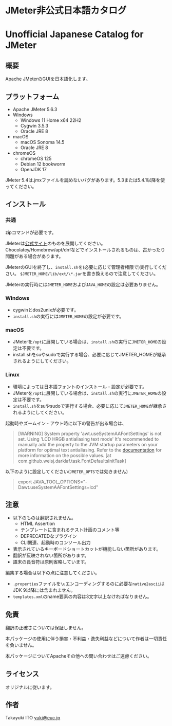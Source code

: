 ﻿# JMeter非公式日本語カタログ
# Unofficial Japanese Catalog for JMeter

## 概要

Apache JMeterのGUIを日本語化します。

## プラットフォーム

- Apache JMeter 5.6.3
- Windows
	- Windows 11 Home x64 22H2
	- Cygwin 3.5.3
	- Oracle JRE 8
- macOS
	- macOS Sonoma 14.5
	- Oracle JRE 8
- chromeOS
	- chromeOS 125
	- Debian 12 bookworm
	- OpenJDK 17

JMeter 5.4は.jmxファイルを読めないバグがあります。5.3または5.4.1以降を使ってください。

## インストール

### 共通

zipコマンドが必要です。

JMeterは[公式サイト](https://jmeter.apache.org/download_jmeter.cgi)のものを展開してください。
Chocolatey/Homebrew/apt/dnfなどでインストールされるものは、古かったり問題がある場合があります。

JMeterのGUIを終了し、`install.sh`を(必要に応じて管理者権限で)実行してください。
`$JMETER_HOME/lib/ext/\*.jar`を書き換えるので注意してください。

JMeterの実行時には`JMETER_HOME`および`JAVA_HOME`の設定は必要ありません。

### Windows

- cygwinとdos2unixが必要です。
- `install.sh`の実行には`JMETER_HOME`の設定が必要です。

### macOS

- JMeterを`/opt`に展開している場合は、`install.sh`の実行に`JMETER_HOME`の設定は不要です。
- install.shをsuやsudoで実行する場合、必要に応じてJMETER_HOMEが継承されるようにしてください。

### Linux

- 環境によっては日本語フォントのインストール・設定が必要です。
- JMeterを`/opt`に展開している場合は、`install.sh`の実行に`JMETER_HOME`の設定は不要です。
- `install.sh`をsuやsudoで実行する場合、必要に応じて`JMETER_HOME`が継承されるようにしてください。

起動時やズームイン・アウト時に以下の警告が出る場合は、

> [WARNING] System property 'awt.useSystemAAFontSettings' is not set. Using 'LCD HRGB antialiasing text mode'
> It's recommended to manually add the property to the JVM startup parameters on your platform for optimal text antialiasing.
> Refer to the [documentation](https://docs.oracle.com/javase/8/docs/technotes/guides/2d/flags.html#aaFonts)
> for more information on the possible values. [at com.github.weisj.darklaf.task.FontDefaultsInitTask]

以下のように設定してください(`JMETER_OPTS`では効きません)

> export JAVA_TOOL_OPTIONS="-Dawt.useSystemAAFontSettings=lcd"

## 注意

- 以下のものは翻訳されません。
  - HTML Assertion
  - テンプレートに含まれるテスト計画のコメント等
  - DEPRECATEDなプラグイン
  - CLI関連、起動時のコンソール出力
- 表示されているキーボードショートカットが機能しない箇所があります。
- 翻訳が反映されない箇所があります。
- 語末の長音符は原則省略しています。

編集する場合は以下の点に注意してください。

- `.properties`ファイルを`\u`エンコーディングするのに必要な`native2ascii`はJDK 9以降には含まれません。
- `templates.xml`のname要素の内容は3文字以上なければなりません。

## 免責

翻訳の正確さについては保証しません。

本パッケージの使用に伴う損害・不利益・逸失利益などについて作者は一切責任を負いません。

本パッケージについてApacheその他への問い合わせはご遠慮ください。

## ライセンス

オリジナルに従います。

## 作者

Takayuki ITO <yuki@euc.jp>

